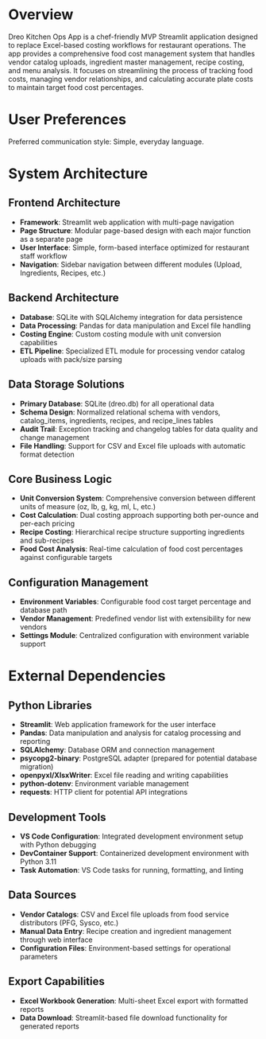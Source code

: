 # Overview

Dreo Kitchen Ops App is a chef-friendly MVP Streamlit application designed to replace Excel-based costing workflows for restaurant operations. The app provides a comprehensive food cost management system that handles vendor catalog uploads, ingredient master management, recipe costing, and menu analysis. It focuses on streamlining the process of tracking food costs, managing vendor relationships, and calculating accurate plate costs to maintain target food cost percentages.

# User Preferences

Preferred communication style: Simple, everyday language.

# System Architecture

## Frontend Architecture
- **Framework**: Streamlit web application with multi-page navigation
- **Page Structure**: Modular page-based design with each major function as a separate page
- **User Interface**: Simple, form-based interface optimized for restaurant staff workflow
- **Navigation**: Sidebar navigation between different modules (Upload, Ingredients, Recipes, etc.)

## Backend Architecture
- **Database**: SQLite with SQLAlchemy integration for data persistence
- **Data Processing**: Pandas for data manipulation and Excel file handling
- **Costing Engine**: Custom costing module with unit conversion capabilities
- **ETL Pipeline**: Specialized ETL module for processing vendor catalog uploads with pack/size parsing

## Data Storage Solutions
- **Primary Database**: SQLite (dreo.db) for all operational data
- **Schema Design**: Normalized relational schema with vendors, catalog_items, ingredients, recipes, and recipe_lines tables
- **Audit Trail**: Exception tracking and changelog tables for data quality and change management
- **File Handling**: Support for CSV and Excel file uploads with automatic format detection

## Core Business Logic
- **Unit Conversion System**: Comprehensive conversion between different units of measure (oz, lb, g, kg, ml, L, etc.)
- **Cost Calculation**: Dual costing approach supporting both per-ounce and per-each pricing
- **Recipe Costing**: Hierarchical recipe structure supporting ingredients and sub-recipes
- **Food Cost Analysis**: Real-time calculation of food cost percentages against configurable targets

## Configuration Management
- **Environment Variables**: Configurable food cost target percentage and database path
- **Vendor Management**: Predefined vendor list with extensibility for new vendors
- **Settings Module**: Centralized configuration with environment variable support

# External Dependencies

## Python Libraries
- **Streamlit**: Web application framework for the user interface
- **Pandas**: Data manipulation and analysis for catalog processing and reporting
- **SQLAlchemy**: Database ORM and connection management
- **psycopg2-binary**: PostgreSQL adapter (prepared for potential database migration)
- **openpyxl/XlsxWriter**: Excel file reading and writing capabilities
- **python-dotenv**: Environment variable management
- **requests**: HTTP client for potential API integrations

## Development Tools
- **VS Code Configuration**: Integrated development environment setup with Python debugging
- **DevContainer Support**: Containerized development environment with Python 3.11
- **Task Automation**: VS Code tasks for running, formatting, and linting

## Data Sources
- **Vendor Catalogs**: CSV and Excel file uploads from food service distributors (PFG, Sysco, etc.)
- **Manual Data Entry**: Recipe creation and ingredient management through web interface
- **Configuration Files**: Environment-based settings for operational parameters

## Export Capabilities
- **Excel Workbook Generation**: Multi-sheet Excel export with formatted reports
- **Data Download**: Streamlit-based file download functionality for generated reports